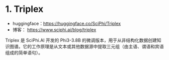 # 1. Triplex
- huggingface：https://huggingface.co/SciPhi/Triplex
- 博客： https://www.sciphi.ai/blog/triplex

Triplex 是 SciPhi.AI 开发的 Phi3-3.8B 的微调版本，用于从非结构化数据创建知识图谱。它的工作原理是从文本或其他数据源中提取三元组（由主语、谓语和宾语组成的简单语句）。
